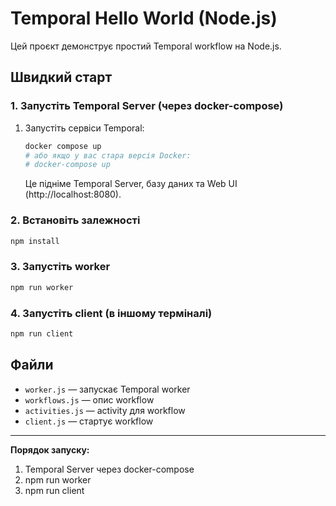 # Temporal Hello World (Node.js)

Цей проєкт демонструє простий Temporal workflow на Node.js.

## Швидкий старт

### 1. Запустіть Temporal Server (через docker-compose)

1. Запустіть сервіси Temporal:
   ```sh
   docker compose up
   # або якщо у вас стара версія Docker:
   # docker-compose up
   ```
   Це підніме Temporal Server, базу даних та Web UI (http://localhost:8080).

### 2. Встановіть залежності

```sh
npm install
```

### 3. Запустіть worker

```sh
npm run worker
```

### 4. Запустіть client (в іншому терміналі)

```sh
npm run client
```

## Файли
- `worker.js` — запускає Temporal worker
- `workflows.js` — опис workflow
- `activities.js` — activity для workflow
- `client.js` — стартує workflow

---

**Порядок запуску:**
1. Temporal Server через docker-compose
2. npm run worker
3. npm run client
